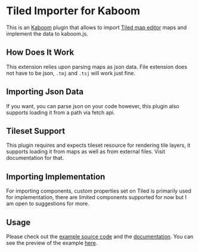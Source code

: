 # Tiled Importer for Kaboom

This is an [Kaboom](https://kaboomjs.com) plugin that allows to import [Tiled map editor](https://www.mapeditor.org) maps and implement the data to kaboom.js.

## How Does It Work

This extension relies upon parsing maps as json data. File extension does not have to be json, `.tmj` and `.tsj` will work just fine.

## Importing Json Data

If you want, you can parse json on your code however, this plugin also supports loading it from a path via fetch api.

## Tileset Support

This plugin requires and expects tileset resource for rendering tile layers, it supports loading it from maps as well as from external files. Visit documentation for that.

## Importing Implementation

For importing components, custom properties set on Tiled is primarily used for implementation, there are limited components supported for now but I am open to suggestions for more.

## Usage

Please check out the [example source code](example/main.js) and the [documentation](lib/README.md). You can see the preview of the example [here](https://ahmutkadim.github.io/TiledImporter-Kaboom/).



